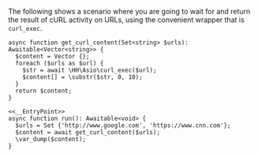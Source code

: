 The following shows a scenario where you are going to wait for and return the result of cURL activity on URLs, using the convenient wrapper that is `curl_exec`.

```basic-usage.php
async function get_curl_content(Set<string> $urls): Awaitable<Vector<string>> {
  $content = Vector {};
  foreach ($urls as $url) {
    $str = await \HH\Asio\curl_exec($url);
    $content[] = \substr($str, 0, 10);
  }
  return $content;
}

<<__EntryPoint>>
async function run(): Awaitable<void> {
  $urls = Set {'http://www.google.com', 'https://www.cnn.com'};
  $content = await get_curl_content($urls);
  \var_dump($content);
}
```
